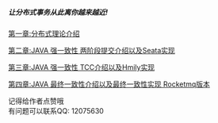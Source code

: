 ##### 让分布式事务从此离你越来越近!

[第一章:分布式理论介绍](https://blog.csdn.net/qq_36872046/article/details/106714011)

[第二章:JAVA 强一致性 两阶段提交介绍以及Seata实现](https://blog.csdn.net/qq_36872046/article/details/106716125)

[第三章:JAVA 强一致性  TCC介绍以及Hmily实现]()

[第四章:JAVA 最终一致性介绍以及最终一致性实现 Rocketmq版本]()

记得给作者点赞哦  
有问题可以联系QQ: 12075630